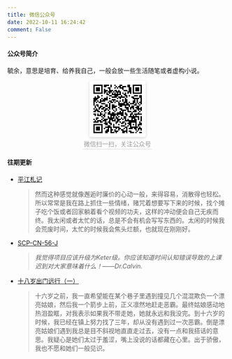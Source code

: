 ```yaml
---
title: 微信公众号
date: 2022-10-11 16:24:42
comment: False
---
```


#### 公众号简介

毓余，意思是培育、给养我自己，一般会放一些生活随笔或者虚构小说。

<center>
    <img style="border-radius: 0.3125em;
    box-shadow: 0 2px 4px 0 rgba(34,36,38,.12),0 2px 10px 0 rgba(34,36,38,.08);" 
    src="../images/qrcode.bmp">
    <br>
    <div style="color:orange; border-bottom: 1px solid #d9d9d9;
    display: inline-block;
    color: #999;
    padding: 2px;">微信扫一扫，关注公众号</div>
</center>

#### 往期更新

- [平江札记](https://mp.weixin.qq.com/s/DWdecZ9AZKrLBVFhNVNdDQ)

  > 然而这种感觉就像邂逅时廉价的心动一般，来得容易，消散得也轻松。所以常常是我在路上抓住一些情绪，赌咒着想要写下来的时候，找个摊子吃个饭或者回家躺着看个视频的功夫，这样的冲动便会自己无疾而终。我太闲或者太忙的话，总是不会有机会写写东西的。太闲的时候我会荒废时间，太忙的时候我会焦头烂额，也就现在刚刚好。

- [SCP-CN-56-J](https://mp.weixin.qq.com/s/8lmlAOWudPRt-OJHGcMr7A)

  > *我觉得项目应该升级为Keter级。你应该知道时间认知错误导致的上课迟到对大家意味着什么！——Dr.Calvin.*

- [十八岁出门远行（一）](https://mp.weixin.qq.com/s/s-2ymJlTNxZtyuqD5J-lQA)

  > 十六岁之前，我一直希望能在某个巷子里遇到撞见几个混混欺负一个漂亮姑娘，然后我一个箭步上前，正义凛然地赶走恶霸。最终姑娘感动地热泪盈眶，对我表示如果我不带走她，她就永远和我没完。到十六岁的时候，我已经在镇上努力找了三年，却从没有遇到过一次恶霸。倒是漂亮姑娘们遇到我总是目不斜视地直直走过去，没有一点和我搭话的意思。我疑心是她们太过于羞涩，嘴上没说的话都藏在心里。出于骄傲，我也不愿和她们一般见识。
